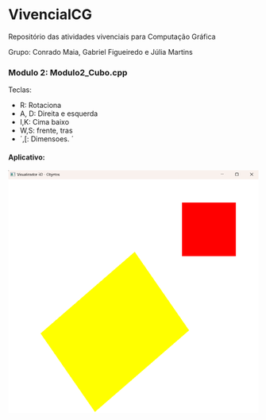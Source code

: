 # VivencialCG
Repositório das atividades vivenciais para Computação Gráfica

Grupo: Conrado Maia, Gabriel Figueiredo e Júlia Martins

### Modulo 2: Modulo2_Cubo.cpp

Teclas:

- R: Rotaciona 
- A, D: Direita e esquerda 
- I,K: Cima baixo 
- W,S: frente, tras 
- ´,[: Dimensoes.
´
#### Aplicativo:
![alt text]({6660BE56-9F1C-4948-98F7-3CD83369B478}.png)